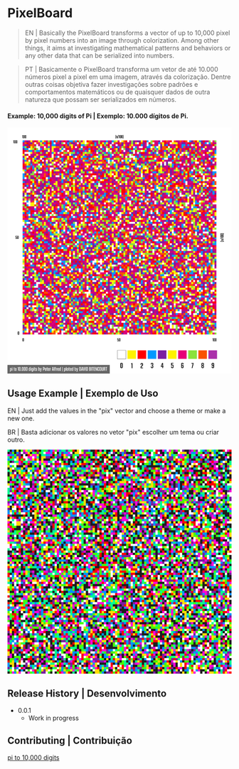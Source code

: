 # PixelBoard


> EN | Basically the PixelBoard transforms a vector of up to 10,000 pixel by pixel numbers into an image through colorization. Among other things, it aims at investigating mathematical patterns and behaviors or any other data that can be serialized into numbers.

> PT | Basicamente o PixelBoard transforma um vetor de até 10.000 números pixel a pixel em uma imagem, através da colorização. Dentre outras coisas objetiva fazer investigações sobre padrões e comportamentos matemáticos ou de quaisquer dados de outra natureza que possam ser serializados em números.



#### Example: 10,000 digits of Pi | Exemplo: 10.000 dígitos de Pi.

![exemplo](Pi.png)


## Usage Example | Exemplo de Uso

EN | Just add the values in the "pix" vector and choose a theme or make a new one.

BR | Basta adicionar os valores no vetor "pix" escolher um tema ou criar outro.

![exemplo2](/Img/test.png)


## Release History | Desenvolvimento

*  0.0.1
    * Work in progress


## Contributing | Contribuição

[pi to 10,000 digits](https://www.math.utah.edu/~alfeld/math/pi.html)
